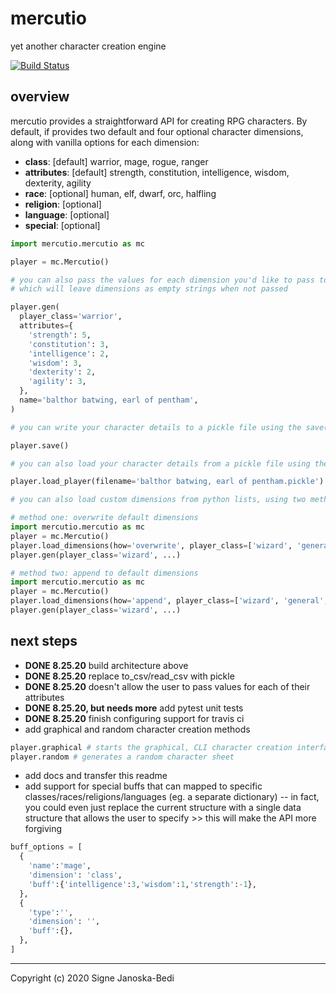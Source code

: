 # mercutio

yet another character creation engine

[![Build Status](https://travis-ci.org/signebedi/mercutio.svg?branch=master)](https://travis-ci.org/signebedi/mercutio)


## overview

mercutio provides a straightforward API for creating RPG characters. By default, if provides two default and four optional character dimensions, along with vanilla options for each dimension:

* **class**: [default] warrior, mage, rogue, ranger
* **attributes**: [default] strength, constitution, intelligence, wisdom, dexterity, agility
* **race**: [optional] human, elf, dwarf, orc, halfling
* **religion**: [optional] 
* **language**: [optional]
* **special**: [optional] 

```python
import mercutio.mercutio as mc

player = mc.Mercutio()

# you can also pass the values for each dimension you'd like to pass to the gen() method, 
# which will leave dimensions as empty strings when not passed

player.gen(
  player_class='warrior',
  attributes={
    'strength': 5,
    'constitution': 3,
    'intelligence': 2,
    'wisdom': 3,
    'dexterity': 2,
    'agility': 3,
  },
  name='balthor batwing, earl of pentham',
)

# you can write your character details to a pickle file using the save() method

player.save()

# you can also load your character details from a pickle file using the load_player() method

player.load_player(filename='balthor batwing, earl of pentham.pickle')

# you can also load custom dimensions from python lists, using two methods

# method one: overwrite default dimensions
import mercutio.mercutio as mc
player = mc.Mercutio()
player.load_dimensions(how='overwrite', player_class=['wizard', 'general', 'edain'])
player.gen(player_class='wizard', ...)

# method two: append to default dimensions
import mercutio.mercutio as mc
player = mc.Mercutio()
player.load_dimensions(how='append', player_class=['wizard', 'general', 'edain'])
player.gen(player_class='wizard', ...)
```

## next steps
* **DONE 8.25.20** build architecture above
* **DONE 8.25.20** replace to_csv/read_csv with pickle
* **DONE 8.25.20** doesn't allow the user to pass values for each of their attributes
* **DONE 8.25.20, but needs more** add pytest unit tests
* **DONE 8.25.20** finish configuring support for travis ci
* add graphical and random character creation methods
```python
player.graphical # starts the graphical, CLI character creation interface
player.random # generates a random character sheet
```
* add docs and transfer this readme
* add support for special buffs that can mapped to specific classes/races/religions/languages (eg. a separate dictionary) -- in fact, you could even just replace the current structure with a single data structure that allows the user to specify >> this will make the API more forgiving
```python
buff_options = [
  {
    'name':'mage',
    'dimension': 'class',
    'buff':{'intelligence':3,'wisdom':1,'strength':-1},
  },
  {
    'type':'',
    'dimension': '',
    'buff':{},
  },
]

```
---
Copyright (c) 2020 Signe Janoska-Bedi
